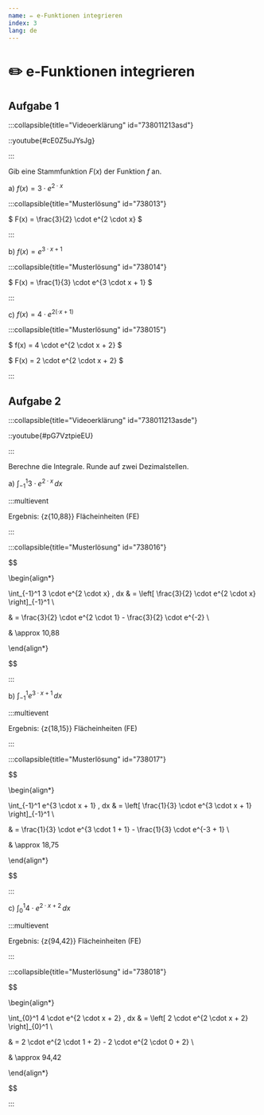 ```yaml
---
name: ✏️ e-Funktionen integrieren
index: 3
lang: de
---
```


# ✏️ e-Funktionen integrieren

## Aufgabe 1

:::collapsible{title="Videoerklärung" id="738011213asd"}

::youtube{#cE0Z5uJYsJg}

:::

Gib eine Stammfunktion $F(x)$ der Funktion $f$ an.

a) $f(x) = 3 \cdot e^{2 \cdot x}$

:::collapsible{title="Musterlösung" id="738013"}

$ F(x) = \frac{3}{2} \cdot e^{2 \cdot x} $

:::

b) $f(x) = e^{3 \cdot x + 1}$

:::collapsible{title="Musterlösung" id="738014"}

$ F(x) = \frac{1}{3} \cdot e^{3 \cdot x + 1} $

:::

c) $f(x) = 4 \cdot e^{2 (\cdot x + 1)}$

:::collapsible{title="Musterlösung" id="738015"}

$ f(x) = 4 \cdot e^{2 \cdot x + 2} $

$ F(x) = 2 \cdot e^{2 \cdot x + 2} $

:::


## Aufgabe 2

:::collapsible{title="Videoerklärung" id="738011213asde"}

::youtube{#pG7VztpieEU}

:::

Berechne die Integrale. Runde auf zwei Dezimalstellen.

a) $\int_{-1}^1 3 \cdot e^{2 \cdot x} \, dx$

:::multievent

Ergebnis: {z{10,88}} Flächeinheiten (FE)

:::

:::collapsible{title="Musterlösung" id="738016"}

$$

\begin{align*}

\int_{-1}^1 3 \cdot e^{2 \cdot x} \, dx & = \left[ \frac{3}{2} \cdot e^{2 \cdot x} \right]_{-1}^1 \\

& = \frac{3}{2} \cdot e^{2 \cdot 1} - \frac{3}{2} \cdot e^{-2} \\

& \approx 10,88

\end{align*}

$$

:::


b) $\int_{-1}^1 e^{3 \cdot x + 1} \, dx$

:::multievent

Ergebnis: {z{18,15}} Flächeinheiten (FE)

:::

:::collapsible{title="Musterlösung" id="738017"}

$$

\begin{align*}

\int_{-1}^1 e^{3 \cdot x + 1} \, dx & = \left[ \frac{1}{3} \cdot e^{3 \cdot x + 1} \right]_{-1}^1 \\

& = \frac{1}{3} \cdot e^{3 \cdot 1 + 1} - \frac{1}{3} \cdot e^{-3 + 1} \\

& \approx 18,75

\end{align*}

$$

:::

c) $\int_{0}^1 4 \cdot e^{2 \cdot x + 2} \, dx$

:::multievent

Ergebnis: {z{94,42}} Flächeinheiten (FE)

:::

:::collapsible{title="Musterlösung" id="738018"}

$$

\begin{align*}

\int_{0}^1 4 \cdot e^{2 \cdot x + 2} \, dx & = \left[ 2 \cdot e^{2 \cdot x + 2} \right]_{0}^1 \\

& = 2 \cdot e^{2 \cdot 1 + 2} - 2 \cdot e^{2 \cdot 0 + 2} \\

& \approx 94,42

\end{align*}

$$

:::
